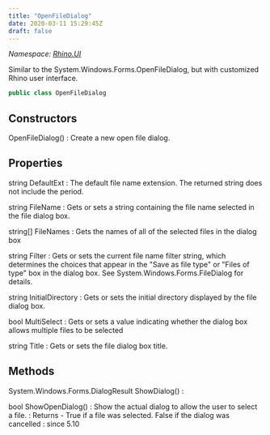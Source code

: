 ```yaml
---
title: "OpenFileDialog"
date: 2020-03-11 15:29:45Z
draft: false
---
```


*Namespace: [Rhino.UI](../)*

Similar to the System.Windows.Forms.OpenFileDialog, but with customized
   Rhino user interface.
```cs
public class OpenFileDialog
```
## Constructors

OpenFileDialog()
: Create a new open file dialog.
## Properties

string DefaultExt
: The default file name extension. The returned string does not include the period.

string FileName
: Gets or sets a string containing the file name selected in the file dialog box.

string[] FileNames
: Gets the names of all of the selected files in the dialog box

string Filter
: Gets or sets the current file name filter string, which determines
     the choices that appear in the "Save as file type" or "Files of type"
     box in the dialog box. See System.Windows.Forms.FileDialog for details.

string InitialDirectory
: Gets or sets the initial directory displayed by the file dialog box.

bool MultiSelect
: Gets or sets a value indicating whether the dialog box allows multiple files to be selected

string Title
: Gets or sets the file dialog box title.
## Methods

System.Windows.Forms.DialogResult ShowDialog()
: 

bool ShowOpenDialog()
: Show the actual dialog to allow the user to select a file.
: Returns - True if a file was selected. False if the dialog was cancelled
: since 5.10

